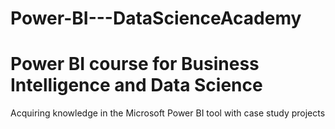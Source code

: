# Power-BI---DataScienceAcademy
<h1> Power BI course for Business Intelligence and Data Science</h1>

Acquiring knowledge in the Microsoft Power BI tool with case study projects

